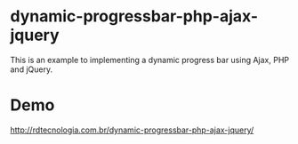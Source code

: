 # dynamic-progressbar-php-ajax-jquery
This is an example to implementing a dynamic progress bar using Ajax, PHP and jQuery.


# Demo
http://rdtecnologia.com.br/dynamic-progressbar-php-ajax-jquery/
